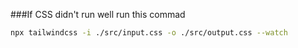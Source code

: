 ###If CSS didn't run well run this commad 

```bash
npx tailwindcss -i ./src/input.css -o ./src/output.css --watch
